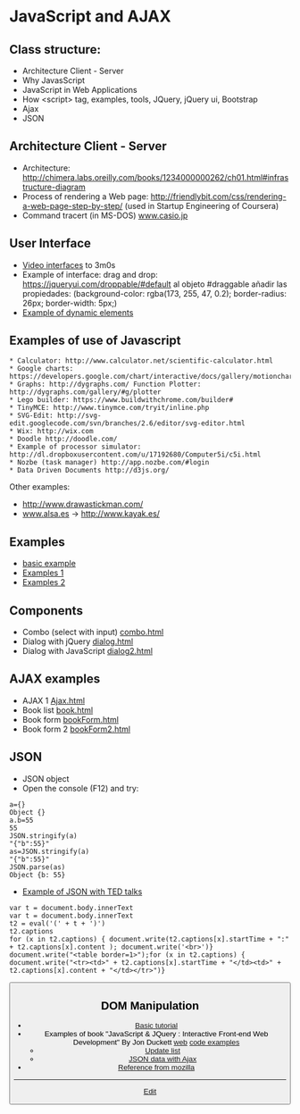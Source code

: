 # JavaScript and AJAX

## Class structure:
- Architecture Client - Server
- Why JavasScript
- JavaScript in Web Applications
- How &lt;script&gt; tag, examples, tools, JQuery, jQuery ui, Bootstrap
- Ajax
- JSON

## Architecture Client - Server
- Architecture: <http://chimera.labs.oreilly.com/books/1234000000262/ch01.html#infrastructure-diagram>
- Process of rendering a Web page: <http://friendlybit.com/css/rendering-a-web-page-step-by-step/> (used in Startup Engineering of Coursera)
- Command tracert (in MS-DOS) www.casio.jp

## User Interface
- [Video interfaces](https://youtu.be/M0IR40ud0jU?t=2m16s) to 3m0s
- Example of interface: drag and drop: <https://jqueryui.com/droppable/#default> al objeto #draggable añadir las propiedades: (background-color: rgba(173, 255, 47, 0.2); border-radius: 26px; border-width: 5px;)
- [Example of dynamic elements](http://www.w3schools.com/jsref/tryit.asp?filename=tryjsref_document_createelement2)

## Examples of use of Javascript
	* Calculator: http://www.calculator.net/scientific-calculator.html
	* Google charts: https://developers.google.com/chart/interactive/docs/gallery/motionchart#Example
	* Graphs: http://dygraphs.com/ Function Plotter: http://dygraphs.com/gallery/#g/plotter
	* Lego builder: https://www.buildwithchrome.com/builder#
	* TinyMCE: http://www.tinymce.com/tryit/inline.php
	* SVG-Edit: http://svg-edit.googlecode.com/svn/branches/2.6/editor/svg-editor.html
	* Wix: http://wix.com
	* Doodle http://doodle.com/
	* Example of processor simulator: http://dl.dropboxusercontent.com/u/17192680/Computer5i/c5i.html
	* Nozbe (task manager) http://app.nozbe.com/#login
	* Data Driven Documents http://d3js.org/

Other examples:
* http://www.drawastickman.com/
* www.alsa.es -> http://www.kayak.es/

## Examples
- [basic example](JavaScript/basicJavascript.html)
- [Examples 1](JavaScript/JavaScript1.html)
- [Examples 2](JavaScript/JavaScript2.html)

## Components
- Combo (select with input) [combo.html](JavaScript/components/combo.html)
- Dialog with jQuery [dialog.html](JavaScript/components/dialog.html)
- Dialog with JavaScript [dialog2.html](JavaScript/components/dialog2.html)

## AJAX examples
- AJAX 1 [Ajax.html](AJAX/Ajax.html)
- Book list [book.html](AJAX/book.html)
- Book form [bookForm.html](AJAX/bookForm.html)
- Book form 2 [bookForm2.html](AJAX/bookForm2.html)

## JSON
- JSON object
- Open the console (F12) and try:
```
a={}
Object {}
a.b=55
55
JSON.stringify(a)
"{"b":55}"
as=JSON.stringify(a)
"{"b":55}"
JSON.parse(as)
Object {b: 55}
```
- [Example of JSON with TED talks](http://www.ted.com/talks/subtitles/id/70/lang/en)
```
var t = document.body.innerText
var t = document.body.innerText
t2 = eval('(' + t + ')')
t2.captions
for (x in t2.captions) { document.write(t2.captions[x].startTime + ":" + t2.captions[x].content ); document.write('<br>')}
document.write("<table border=1>");for (x in t2.captions) { document.write("<tr><td>" + t2.captions[x].startTime + "</td><td>" + t2.captions[x].content + "</td></tr>")}
```
<button onclick='document.body.innerHTML=""'></buttton>

## DOM Manipulation
- [Basic tutorial](http://callmenick.com/post/basics-javascript-dom-manipulation)
- Examples of book "JavaScript & JQuery : Interactive Front-end Web Development" By Jon Duckett [web](http://javascriptbook.com/) [code examples](http://javascriptbook.com/code/)
  - [Update list](http://javascriptbook.com/code/c05/example.html)
  - [JSON data with Ajax](http://javascriptbook.com/code/c08/data-json.html)
- [Reference from mozilla](https://developer.mozilla.org/en-US/docs/Web/API/Document_Object_Model/Introduction)

---
[Edit](https://github.com/nicolasserrano/CS/edit/master/JavaScript.md)
